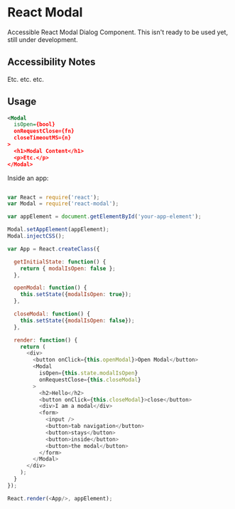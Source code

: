 React Modal
===========

Accessible React Modal Dialog Component. This isn't ready to be used
yet, still under development.

Accessibility Notes
-------------------

Etc. etc. etc.

Usage
-----

```xml
<Modal
  isOpen={bool}
  onRequestClose={fn}
  closeTimeoutMS={n}
>
  <h1>Modal Content</h1>
  <p>Etc.</p>
</Modal>
```

Inside an app:

```js

var React = require('react');
var Modal = require('react-modal');

var appElement = document.getElementById('your-app-element');

Modal.setAppElement(appElement);
Modal.injectCSS();

var App = React.createClass({

  getInitialState: function() {
    return { modalIsOpen: false };
  },

  openModal: function() {
    this.setState({modalIsOpen: true});
  },

  closeModal: function() {
    this.setState({modalIsOpen: false});
  },

  render: function() {
    return (
      <div>
        <button onClick={this.openModal}>Open Modal</button>
        <Modal
          isOpen={this.state.modalIsOpen}
          onRequestClose={this.closeModal}
        >
          <h2>Hello</h2>
          <button onClick={this.closeModal}>close</button>
          <div>I am a modal</div>
          <form>
            <input />
            <button>tab navigation</button>
            <button>stays</button>
            <button>inside</button>
            <button>the modal</button>
          </form>
        </Modal>
      </div>
    );
  }
});

React.render(<App/>, appElement);
```

